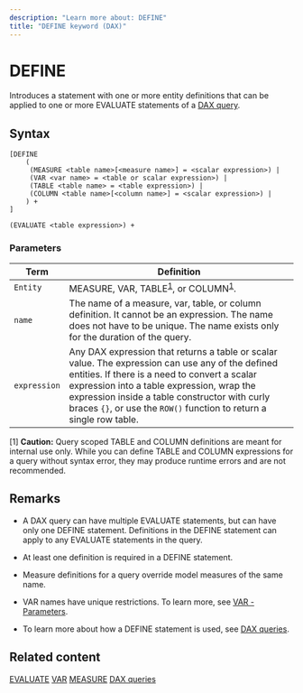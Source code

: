 ```yaml
---
description: "Learn more about: DEFINE"
title: "DEFINE keyword (DAX)"
---
```

# DEFINE

Introduces a statement with one or more entity definitions that can be applied to one or more EVALUATE statements of a [DAX query](dax-queries.md).

## Syntax

```dax
[DEFINE 
    (
     (MEASURE <table name>[<measure name>] = <scalar expression>) | 
     (VAR <var name> = <table or scalar expression>) |
     (TABLE <table name> = <table expression>) | 
     (COLUMN <table name>[<column name>] = <scalar expression>) | 
    ) + 
]

(EVALUATE <table expression>) +
```

### Parameters

|Term|Definition|
|--------|--------------|
|`Entity`|MEASURE, VAR, TABLE<sup>[1](#not-rec)</sup>, or COLUMN<sup>[1](#not-rec)</sup>. |
|`name`|The name of a measure, var, table, or column definition. It cannot be an expression. The name does not have to be unique. The name exists only for the duration of the query.|
|`expression`|Any DAX expression that returns a table or scalar value. The expression can use any of the defined entities. If there is a need to convert a scalar expression into a table expression, wrap the expression inside a table constructor with curly braces `{}`, or use the `ROW()` function to return a single row table.|

<a name="not-rec">[1]</a> **Caution:** Query scoped TABLE and COLUMN definitions are meant for internal use only. While you can define TABLE and COLUMN expressions for a query without syntax error, they may produce runtime errors and are not recommended.

## Remarks

- A DAX query can have multiple EVALUATE statements, but can have only one DEFINE statement. Definitions in the DEFINE statement can apply to any EVALUATE statements in the query.

- At least one definition is required in a DEFINE statement.

- Measure definitions for a query override model measures of the same name.

- VAR names have unique restrictions. To learn more, see [VAR - Parameters](var-dax.md#parameters).

- To learn more about how a DEFINE statement is used, see [DAX queries](dax-queries.md).

## Related content

[EVALUATE](evaluate-statement-dax.md)
[VAR](var-dax.md)
[MEASURE](measure-statement-dax.md)
[DAX queries](dax-queries.md)
